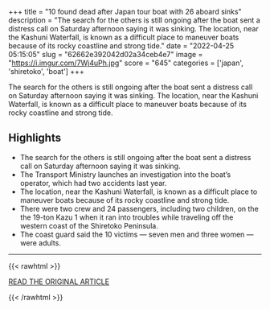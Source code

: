 +++
title = "10 found dead after Japan tour boat with 26 aboard sinks"
description = "The search for the others is still ongoing after the boat sent a distress call on Saturday afternoon saying it was sinking. The location, near the Kashuni Waterfall, is known as a difficult place to maneuver boats because of its rocky coastline and strong tide."
date = "2022-04-25 05:15:05"
slug = "62662e392042d02a34ceb4e7"
image = "https://i.imgur.com/7Wj4uPh.jpg"
score = "645"
categories = ['japan', 'shiretoko', 'boat']
+++

The search for the others is still ongoing after the boat sent a distress call on Saturday afternoon saying it was sinking. The location, near the Kashuni Waterfall, is known as a difficult place to maneuver boats because of its rocky coastline and strong tide.

## Highlights

- The search for the others is still ongoing after the boat sent a distress call on Saturday afternoon saying it was sinking.
- The Transport Ministry launches an investigation into the boat’s operator, which had two accidents last year.
- The location, near the Kashuni Waterfall, is known as a difficult place to maneuver boats because of its rocky coastline and strong tide.
- There were two crew and 24 passengers, including two children, on the the 19-ton Kazu 1 when it ran into troubles while traveling off the western coast of the Shiretoko Peninsula.
- The coast guard said the 10 victims — seven men and three women — were adults.

---

{{< rawhtml >}}
  <p class="article-category">
    <a target="_blank" href="https://www.pbs.org/newshour/world/10-found-dead-after-japan-tour-boat-with-26-aboard-sinks">READ THE ORIGINAL ARTICLE</a>
  </p>
{{< /rawhtml >}}
